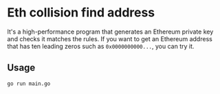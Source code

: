 # Eth collision find address

It's a high-performance program that generates an Ethereum private key and checks it matches the rules. If you want to get an Ethereum address that has ten leading zeros such as `0x0000000000...`, you can try it.

## Usage

```
go run main.go
```
